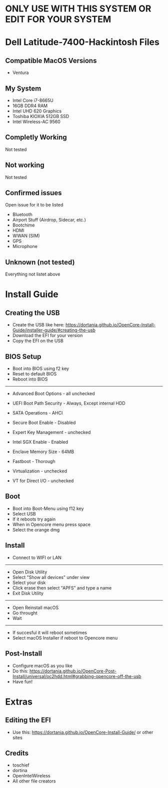 # ONLY USE WITH THIS SYSTEM OR EDIT FOR YOUR SYSTEM

# Dell Latitude-7400-Hackintosh Files

## Compatible MacOS Versions
- Ventura

## My System
- Intel Core i7-8665U
- 16GB DDR4 RAM
- Intel UHD 620 Graphics
- Toshiba KIOXIA 512GB SSD
- Intel Wireless-AC 9560

## Completly Working
Not tested

## Not working
Not tested

## Confirmed issues
Open issue for it to be listed

- Bluetooth
- Airport Stuff (Airdrop, Sidecar, etc.)
- Bootchime
- HDMI
- WWAN (SIM)
- GPS
- Microphone

## Unknown (not tested)
Everything not listet above

# Install Guide

## Creating the USB
- Create the USB like here: https://dortania.github.io/OpenCore-Install-Guide/installer-guide/#creating-the-usb
- Download the EFI for your version
- Copy the EFI on the USB

## BIOS Setup
- Boot into BIOS using f2 key
- Reset to default BIOS
- Reboot into BIOS
-------------------------------------------------------------------
- Advanced Boot Options - all unchecked
- UEFI Boot Path Security - Always, Except internal HDD
 
- SATA Operations - AHCI

- Secure Boot Enable - Disabled
- Expert Key Management - unchecked
  
- Intel SGX Enable - Enabled
- Enclave Memory Size - 64MB
  
- Fastboot - Thorough
  
- Virtualization - unchecked
- VT for Direct I/O - unchecked

## Boot
- Boot into Boot-Menu using f12 key
- Select USB
- If it reboots try again
- When in Opencore menu press space
- Select the orange dmg

## Install
- Connect to WIFI or LAN
-------------------------------------------------------------------
- Open Disk Utility
- Select "Show all devices" under view
- Select your disk
- Click erase then select "APFS" and type a name
- Exit Disk Utility
-------------------------------------------------------------------
- Open Reinstall macOS
- Go throught
-  Wait
-------------------------------------------------------------------
- If succesful it will reboot sometimes
- Select macOS Installer if reboot to Opencore menu

## Post-Install
- Configure macOS as you like
- Do this: https://dortania.github.io/OpenCore-Post-Install/universal/oc2hdd.html#grabbing-opencore-off-the-usb
- Have fun!

# Extras

## Editing the EFI
- Use this: https://dortania.github.io/OpenCore-Install-Guide/ or other sites

## Credits
- toschief
- dortina 
- OpenIntelWireless
- All other file creators
